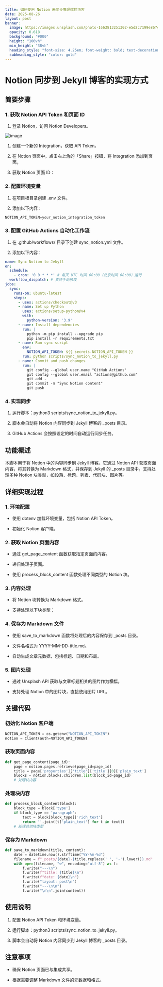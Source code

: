 ```yaml
---
title: 如何使用 Notion 来同步管理你的博客
date: 2025-08-26
layout: post
banner:
  image: https://images.unsplash.com/photo-1663813251302-e5d2c7199e86?crop=entropy&cs=tinysrgb&fit=max&fm=jpg&ixid=M3w2OTIwMzJ8MHwxfHJhbmRvbXx8fHx8fHx8fDE3NTYxNzI2OTV8&ixlib=rb-4.1.0&q=80&w=1080
  opacity: 0.618
  background: "#000"
  height: "100vh"
  min_height: "38vh"
  heading_style: "font-size: 4.25em; font-weight: bold; text-decoration: underline"
  subheading_style: "color: gold"
---
```


# Notion 同步到 Jekyll 博客的实现方式

## 简要步骤

### 1. 获取 Notion API Token 和页面 ID

1. 登录 Notion，访问 Notion Developers。

![image](https://prod-files-secure.s3.us-west-2.amazonaws.com/a7a0cc5a-89b9-4cda-8686-1fba0ca52f40/d19c1afe-dea5-4312-9333-786b0ba83054/image.png?X-Amz-Algorithm=AWS4-HMAC-SHA256&X-Amz-Content-Sha256=UNSIGNED-PAYLOAD&X-Amz-Credential=ASIAZI2LB466VVNWI2TU%2F20250826%2Fus-west-2%2Fs3%2Faws4_request&X-Amz-Date=20250826T014454Z&X-Amz-Expires=3600&X-Amz-Security-Token=IQoJb3JpZ2luX2VjEBEaCXVzLXdlc3QtMiJIMEYCIQChtdCSpUSYzAGSzQLqmYOuhYwcswOeYp3qR7xTzYNmxwIhAMbWRsPOEy1HpyuFrXha9XErZjNC%2F0Ui0VIJOF7RABKhKv8DCGoQABoMNjM3NDIzMTgzODA1IgzbFqz4ZUwE2ynxxDQq3ANDOU3x3E3%2FULG4GhECIcL8XNUFNy%2FXheMkp9jBECmET%2BsIlucVW3DzCybp8ap6GyPYVmXyg8RuegIqEMOnO5mFUlf%2B93%2FjlqtGOycME0hO%2Bcz34olcILpkIybrNF2L7ZlpA1caWXQ%2FHGEuKXViqVH4HxXKKJYkm9X2UCPMOL%2Fw3wno51PtozjYSh5oRs0AzA4XDS2toorQUlB4FAxTOAxKu%2BkPa1R6vciSAeG0wQl%2B0mBN8FXhffAdA6sR07yTweV2G%2FnHkBHc1INlR9KZWZpK3FVY0w4IoFLSo7zvQiFaHfC9Qi72MIQ8E2AkUST2F4km0Ujru48Bw8DX4bOGZ4UMIxQbF3VIMzzVSQ%2BUbgCJrRryYozaHn7qFqTp8O67%2BJX7MOQnV45XhgjrBn3p2k8PA%2FgfwaYOdpia%2F062i0dUt55xYtNJrfjTI%2BOgWn5S%2BB7uPd2dgIkvcZqoTmIuYhJVPzyTd4k5y7udtpsrjBz9kFgNIYUuMBTEEymd071au852lY9xQPvthB9wQIsyI2eG1wN1vfpVhhthYl9H5BX5qNSRtsANsbx%2F6nsDW5oxUHESTrFvfmUFPpMAEuilgjiF2ZEeO3gz8Y6psXhCGPW%2B78GnTe1TtKPEInhZ1TCXhbTFBjqkAQ%2BOqplYiJ3bsTKVJPkbuihSdws8nhMuNZNRQSYJhIS44uWIpoy96pkJU8tqmdS57vdD4Ted%2B4ohF5kPlF9tHNBNYgNhB%2FTUE7lsISMl1WBj3bmrKOb1QUq%2FuEo8qYx7OreQdkroInJXzTNFeYqbOUz32ZWGhQwPLEKvX0eugF%2FbfZeDioTpJlQxo5DBUk9VkdAx8zmaky4LwqKc7u2cluTv5xMN&X-Amz-Signature=076c497131dada4da57f8705a2dc2acf8378b83b5015816b3640bccc0480dc6d&X-Amz-SignedHeaders=host&x-amz-checksum-mode=ENABLED&x-id=GetObject)

1. 创建一个新的 Integration，获取 API Token。

1. 在 Notion 页面中，点击右上角的「Share」按钮，将 Integration 添加到页面。

1. 获取 Notion 页面 ID：


### 2. 配置环境变量

1. 在项目根目录创建 .env 文件。

1. 添加以下内容：

```javascript
NOTION_API_TOKEN=your_notion_integration_token
```

### 3. 配置 GitHub Actions 自动化工作流

1. 在 .github/workflows/ 目录下创建 sync_notion.yml 文件。

1. 添加以下内容：

```yaml
name: Sync Notion to Jekyll
on:
  schedule:
    - cron: '0 0 * * *' # 每天 UTC 时间 00:00（北京时间 08:00）运行
  workflow_dispatch: # 支持手动触发
jobs:
  sync:
    runs-on: ubuntu-latest
    steps:
      - uses: actions/checkout@v3
      - name: Set up Python
        uses: actions/setup-python@v4
        with:
          python-version: '3.9'
      - name: Install dependencies
        run: |
          python -m pip install --upgrade pip
          pip install -r requirements.txt
      - name: Run sync script
        env:
          NOTION_API_TOKEN: ${{ secrets.NOTION_API_TOKEN }}
        run: python scripts/sync_notion_to_jekyll.py
      - name: Commit and push changes
        run: |
          git config --global user.name "GitHub Actions"
          git config --global user.email "actions@github.com"
          git add .
          git commit -m "Sync Notion content"
          git push
```

### 4. 实现同步

1. 运行脚本：python3 scripts/sync_notion_to_jekyll.py。

1. 脚本会自动将 Notion 内容同步到 Jekyll 博客的 _posts 目录。

1. GitHub Actions 会按照设定的时间自动运行同步任务。

## 功能概述

本脚本用于将 Notion 中的内容同步到 Jekyll 博客。它通过 Notion API 获取页面内容，将其转换为 Markdown 格式，并保存到 Jekyll 的 _posts 目录中。支持处理多种 Notion 块类型，如段落、标题、列表、代码块、图片等。

## 详细实现过程

### 1. 环境配置

- 使用 dotenv 加载环境变量，包括 Notion API Token。

- 初始化 Notion 客户端。

### 2. 获取 Notion 页面内容

- 通过 get_page_content 函数获取指定页面的内容。

- 递归处理子页面。

- 使用 process_block_content 函数处理不同类型的 Notion 块。

### 3. 内容处理

- 将 Notion 块转换为 Markdown 格式。

- 支持处理以下块类型：


### 4. 保存为 Markdown 文件

- 使用 save_to_markdown 函数将处理后的内容保存到 _posts 目录。

- 文件名格式为 YYYY-MM-DD-title.md。

- 自动生成文章元数据，包括标题、日期和布局。

### 5. 图片处理

- 通过 Unsplash API 获取与文章标题相关的图片作为横幅。

- 支持处理 Notion 中的图片块，直接使用图片 URL。

## 关键代码

### 初始化 Notion 客户端

```python
NOTION_API_TOKEN = os.getenv("NOTION_API_TOKEN")
notion = Client(auth=NOTION_API_TOKEN)
```

### 获取页面内容

```python
def get_page_content(page_id):
    page = notion.pages.retrieve(page_id=page_id)
    title = page['properties']['title']['title'][0]['plain_text']
    blocks = notion.blocks.children.list(block_id=page_id)
    # 处理块内容
```

### 处理块内容

```python
def process_block_content(block):
    block_type = block['type']
    if block_type == 'paragraph':
        text = block[block_type]['rich_text']
        return ''.join([t['plain_text'] for t in text])
    # 处理其他块类型
```

### 保存为 Markdown

```python
def save_to_markdown(title, content):
    date = datetime.now().strftime("%Y-%m-%d")
    filename = f"_posts/{date}-{title.replace(' ', '-').lower()}.md"
    with open(filename, "w", encoding="utf-8") as f:
        f.write("---\n")
        f.write(f"title: {title}\n")
        f.write(f"date: {date}\n")
        f.write("layout: post\n")
        f.write("---\n\n")
        f.write("\n\n".join(content))
```

## 使用说明

1. 配置 Notion API Token 和环境变量。

1. 运行脚本：python3 scripts/sync_notion_to_jekyll.py。

1. 脚本会自动将 Notion 内容同步到 Jekyll 博客的 _posts 目录。

## 注意事项

- 确保 Notion 页面已与集成共享。

- 根据需要调整 Markdown 文件的元数据和格式。